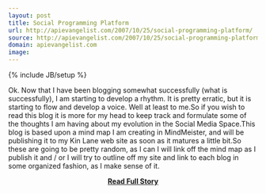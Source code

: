 ```yaml
---
layout: post
title: Social Programming Platform
url: http://apievangelist.com/2007/10/25/social-programming-platform/
source: http://apievangelist.com/2007/10/25/social-programming-platform/
domain: apievangelist.com
image: 
---
```

{% include JB/setup %}<p>Ok. Now that I have been blogging somewhat successfully (what is successfully), I am starting to develop a rhythm. It is pretty erratic, but it is starting to flow and develop a voice. Well at least to me.So if you wish to read this blog it is more for my head to keep track and formulate some of the thoughts I am having about my evolution in the Social Media Space.This blog is based upon a mind map I am creating in MindMeister, and will be publishing it to my Kin Lane web site as soon as it matures a little bit.So these are going to be pretty random, as I can I will link off the mind map as I publish it and / or I will try to outline off my site and link to each blog in some organized fashion, as I make sense of it.</p>
<center><p><a href="http://apievangelist.com/2007/10/25/social-programming-platform/" style='padding:25px; font-sze:18px; font-weight: bold;'>Read Full Story</a></p></center>
